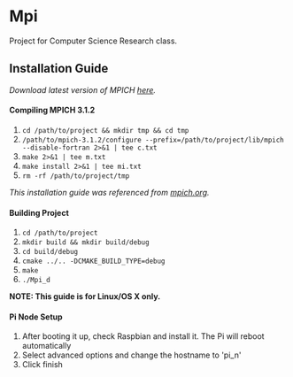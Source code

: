 Mpi
===

Project for Computer Science Research class.

## Installation Guide

*Download latest version of MPICH [here](http://mpich.org/downloads/).*

#### Compiling MPICH 3.1.2

1. `cd /path/to/project && mkdir tmp && cd tmp`
2. `/path/to/mpich-3.1.2/configure --prefix=/path/to/project/lib/mpich --disable-fortran 2>&1 | tee c.txt`
3. `make 2>&1 | tee m.txt`
4. `make install 2>&1 | tee mi.txt`
5. `rm -rf /path/to/project/tmp`

*This installation guide was referenced from [mpich.org](http://mpich.org/static/downloads/3.1.2/mpich-3.1.2-installguide.pdf).*

#### Building Project

1. `cd /path/to/project`
2. `mkdir build && mkdir build/debug`
2. `cd build/debug`
3. `cmake ../.. -DCMAKE_BUILD_TYPE=debug`
4. `make`
5. `./Mpi_d`

**NOTE: This guide is for Linux/OS X only.**

#### Pi Node Setup

1. After booting it up, check Raspbian and install it. The Pi will reboot automatically
2. Select advanced options and change the hostname to 'pi_n'
3. Click finish

